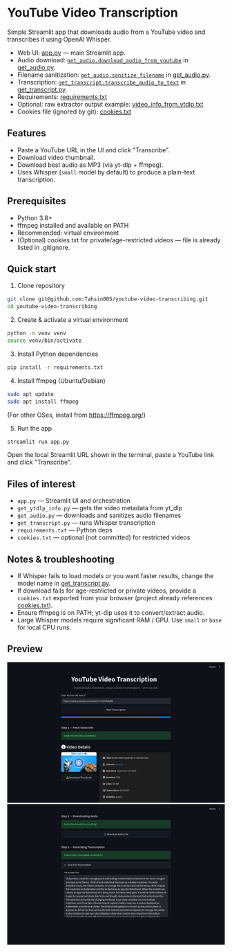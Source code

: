 # YouTube Video Transcription

Simple Streamlit app that downloads audio from a YouTube video and transcribes it using OpenAI Whisper.

- Web UI: [app.py](app.py) — main Streamlit app.
- Audio download: [`get_audio.download_audio_from_youtube`](get_audio.py) in [get_audio.py](get_audio.py).
- Filename sanitization: [`get_audio.sanitize_filename`](get_audio.py) in [get_audio.py](get_audio.py).
- Transcription: [`get_transcript.transcribe_audio_to_text`](get_transcript.py) in [get_transcript.py](get_transcript.py).
- Requirements: [requirements.txt](requirements.txt)
- Optional: raw extractor output example: [video_info_from_ytdlp.txt](video_info_from_ytdlp.txt)
- Cookies file (ignored by git): [cookies.txt](cookies.txt)

## Features
- Paste a YouTube URL in the UI and click "Transcribe".
- Download video thumbnail.
- Download best audio as MP3 (via yt-dlp + ffmpeg).
- Uses Whisper (`small` model by default) to produce a plain-text transcription.

## Prerequisites
- Python 3.8+
- ffmpeg installed and available on PATH
- Recommended: virtual environment
- (Optional) cookies.txt for private/age-restricted videos — file is already listed in .gitignore.

## Quick start

1. Clone repository
```bash
git clone git@github.com:Tahsin005/youtube-video-transcribing.git
cd youtube-video-transcribing
```

2. Create & activate a virtual environment
```bash
python -m venv venv
source venv/bin/activate
```

3. Install Python dependencies
```bash
pip install -r requirements.txt
```

4. Install ffmpeg (Ubuntu/Debian)
```bash
sudo apt update
sudo apt install ffmpeg
```
(For other OSes, install from https://ffmpeg.org/)

5. Run the app
```bash
streamlit run app.py
```
Open the local Streamlit URL shown in the terminal, paste a YouTube link and click "Transcribe".

## Files of interest
- `app.py` — Streamlit UI and orchestration
- `get_ytdlp_info.py` — gets the video metadata from yt_dlp
- `get_audio.py` — downloads and sanitizes audio filenames
- `get_transcript.py` — runs Whisper transcription
- `requirements.txt` — Python deps
- `cookies.txt` — optional (not committed) for restricted videos

## Notes & troubleshooting
- If Whisper fails to load models or you want faster results, change the model name in [get_transcript.py](get_transcript.py).
- If download fails for age-restricted or private videos, provide a `cookies.txt` exported from your browser (project already references [cookies.txt](cookies.txt)).
- Ensure ffmpeg is on PATH; yt-dlp uses it to convert/extract audio.
- Large Whisper models require significant RAM / GPU. Use `small` or `base` for local CPU runs.

## Preview

<div align="center">
  <img src="https://github.com/Tahsin005/youtube-video-transcribing/blob/main/assets/img-v2-1.png" alt="readme image" />
</div>
<div align="center">
  <img src="https://github.com/Tahsin005/youtube-video-transcribing/blob/main/assets/img-v2-2.png" alt="readme image" />
</div>